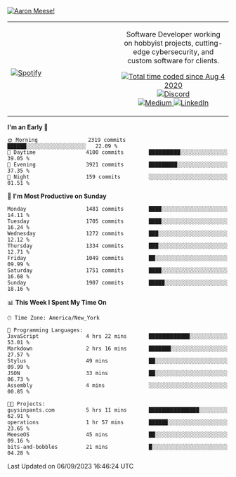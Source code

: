 [![Aaron Meese!](https://user-images.githubusercontent.com/17814535/88975338-a2aabf00-d27f-11ea-963f-8a19608716b4.png)](https://github.com/ajmeese7/readme-ascii "README ASCII")

<!-- Modified from project here: https://github.com/novatorem/novatorem -->
<table width="100%">
  <tr>
  <td width="50%">

&nbsp; <br> [![Spotify](https://ajmeese7.vercel.app/api/spotify)](https://open.spotify.com/user/ajmeese)

  </td>
  <td width="50%">
    <p align="center">
    Software Developer working on hobbyist projects, cutting-edge cybersecurity, and custom software for clients.
    </p>
    <p align="center">
      <a href="https://wakatime.com/@f726891d-3b02-46cd-9b60-e8c59f9e2b14">
        <img src="https://wakatime.com/badge/user/f726891d-3b02-46cd-9b60-e8c59f9e2b14.svg" alt="Total time coded since Aug 4 2020" title="WakaTime" />
      </a>
      <a href="http://link.aaronmeese.com/discord">
        <img src="https://img.shields.io/badge/discord-ajmeese7%234835-369?style=flat-square&logo=discord&logoColor=white&color=purple" alt="Discord" title="Discord">
      </a>
      <br />
      <a href="https://link.aaronmeese.com/medium">
        <img src="https://img.shields.io/badge/medium-ajmeese7-1DB954?style=flat-square&logo=medium&logoColor=white" alt="Medium" title="Medium">
      </a>
      <a href="https://link.aaronmeese.com/linkedin">
        <img src="https://img.shields.io/badge/linkedIn-aaronmeese-1DB954?style=flat-square&logo=linkedin&logoColor=white&color=blue" alt="LinkedIn" title="LinkedIn">
      </a>
    </p>
  </td>

</table>

[//]: <> (The `&nbsp;` is to have Aphelion take up more space)

<!--START_SECTION:waka-->
**I'm an Early 🐤** 

```text
🌞 Morning                2319 commits        ██████░░░░░░░░░░░░░░░░░░░   22.09 % 
🌆 Daytime                4100 commits        ██████████░░░░░░░░░░░░░░░   39.05 % 
🌃 Evening                3921 commits        █████████░░░░░░░░░░░░░░░░   37.35 % 
🌙 Night                  159 commits         ░░░░░░░░░░░░░░░░░░░░░░░░░   01.51 % 
```
📅 **I'm Most Productive on Sunday** 

```text
Monday                   1481 commits        ████░░░░░░░░░░░░░░░░░░░░░   14.11 % 
Tuesday                  1705 commits        ████░░░░░░░░░░░░░░░░░░░░░   16.24 % 
Wednesday                1272 commits        ███░░░░░░░░░░░░░░░░░░░░░░   12.12 % 
Thursday                 1334 commits        ███░░░░░░░░░░░░░░░░░░░░░░   12.71 % 
Friday                   1049 commits        ██░░░░░░░░░░░░░░░░░░░░░░░   09.99 % 
Saturday                 1751 commits        ████░░░░░░░░░░░░░░░░░░░░░   16.68 % 
Sunday                   1907 commits        █████░░░░░░░░░░░░░░░░░░░░   18.16 % 
```


📊 **This Week I Spent My Time On** 

```text
🕑︎ Time Zone: America/New_York

💬 Programming Languages: 
JavaScript               4 hrs 22 mins       █████████████░░░░░░░░░░░░   53.01 % 
Markdown                 2 hrs 16 mins       ███████░░░░░░░░░░░░░░░░░░   27.57 % 
Stylus                   49 mins             ██░░░░░░░░░░░░░░░░░░░░░░░   09.99 % 
JSON                     33 mins             ██░░░░░░░░░░░░░░░░░░░░░░░   06.73 % 
Assembly                 4 mins              ░░░░░░░░░░░░░░░░░░░░░░░░░   00.85 % 

🐱‍💻 Projects: 
guysinpants.com          5 hrs 11 mins       ████████████████░░░░░░░░░   62.91 % 
operations               1 hr 57 mins        ██████░░░░░░░░░░░░░░░░░░░   23.65 % 
MeeseOS                  45 mins             ██░░░░░░░░░░░░░░░░░░░░░░░   09.16 % 
bits-and-bobbles         21 mins             █░░░░░░░░░░░░░░░░░░░░░░░░   04.28 % 
```


 Last Updated on 06/09/2023 16:46:24 UTC
<!--END_SECTION:waka-->
